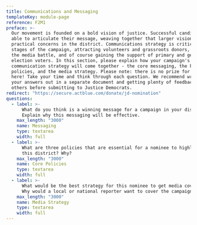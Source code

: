 ```yaml
---
title: Communications and Messaging
templateKey: module-page
reference: F2M1
preface: >-
  Our movement is founded on a bold vision of justice. Successful candidates are
  able to articulate their message, weaving together that larger vision with
  practical concerns in the district. Communications strategy is critical at all
  stages of the campaign, attracting volunteers and grassroots donors, winning
  the media battle, and of course gaining the support of primary and general
  election voters. In this section, please explain how your campaign's
  communication strategy will come together - the core messaging, the key
  policies, and the media strategy. Please note: there is no prize for speed
  here! Take your time and think through each question. We recommend writing
  your answers out in a separate document and getting plenty of feedback from
  others before submitting to Justice Democrats.
redirect: "https://secure.actblue.com/donate/jd-nomination"
questions:
  - label: >-
      What do you think is a winning message for a campaign in your district?
      Explain why this messaging will be effective.
    max_length: "3000"
    name: Messaging
    type: textarea
    width: full
  - label: >-
      What are three policies that are essential for a nominee to highlight in
      this district? Why?
    max_length: "3000"
    name: Core Policies
    type: textarea
    width: full
  - label: >-
      What would be the best strategy for this nominee to get media coverage?
      Why would a local or national reporter want to cover the campaign?
    max_length: "3000"
    name: Media Strategy
    type: textarea
    width: full
---
```


